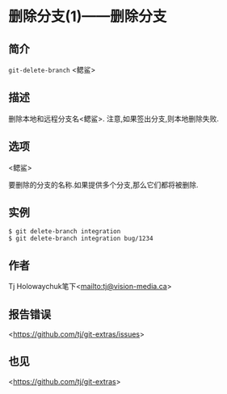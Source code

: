 
# 删除分支(1)——删除分支

## 简介

`git-delete-branch` \<鳃鲨>

## 描述

删除本地和远程分支名\<鳃鲨>.   注意,如果签出分支,则本地删除失败.

## 选项

  \<鳃鲨>

要删除的分支的名称.如果提供多个分支,那么它们都将被删除.

## 实例

```
$ git delete-branch integration
$ git delete-branch integration bug/1234
```

## 作者

Tj Holowaychuk笔下\<<mailto:tj@vision-media.ca>>

## 报告错误

\<<https://github.com/tj/git-extras/issues>>

## 也见

\<<https://github.com/tj/git-extras>>
